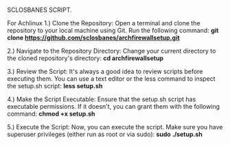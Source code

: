 SCLOSBANES SCRIPT. 



For Achlinux 
1.) Clone the Repository: Open a terminal and clone the repository to your local machine using Git. Run the following command:
**git clone https://github.com/sclosbanes/archfirewallsetup.git**

2.) Navigate to the Repository Directory: Change your current directory to the cloned repository's directory:
**cd archfirewallsetup**

3.) Review the Script: It's always a good idea to review scripts before executing them. You can use a text editor or the less command to inspect the setup.sh script:
**less setup.sh**

4.) Make the Script Executable: Ensure that the setup.sh script has executable permissions. If it doesn't, you can grant them with the following command:
**chmod +x setup.sh**

5.) Execute the Script: Now, you can execute the script. Make sure you have superuser privileges (either run as root or via sudo):
**sudo ./setup.sh**





